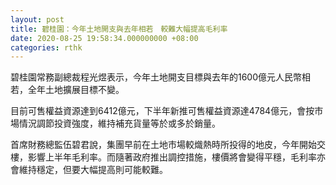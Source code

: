 ```yaml
---
layout: post
title: 碧桂園：今年土地開支與去年相若　較難大幅提高毛利率
date: 2020-08-25 19:58:34.000000000 +08:00
categories: rthk
---
```


碧桂園常務副總裁程光煜表示，今年土地開支目標與去年的1600億元人民幣相若，全年土地擴展目標不變。

目前可售權益資源達到6412億元，下半年新推可售權益資源達4784億元，會按市場情況調節投資強度，維持補充貨量等於或多於銷量。

首席財務總監伍碧君說，集團早前在土地市場較熾熱時所投得的地皮，今年開始交樓，影響上半年毛利率。而隨著政府推出調控措施，樓價將會變得平穩，毛利率亦會維持穩定，但要大幅提高則可能較難。
